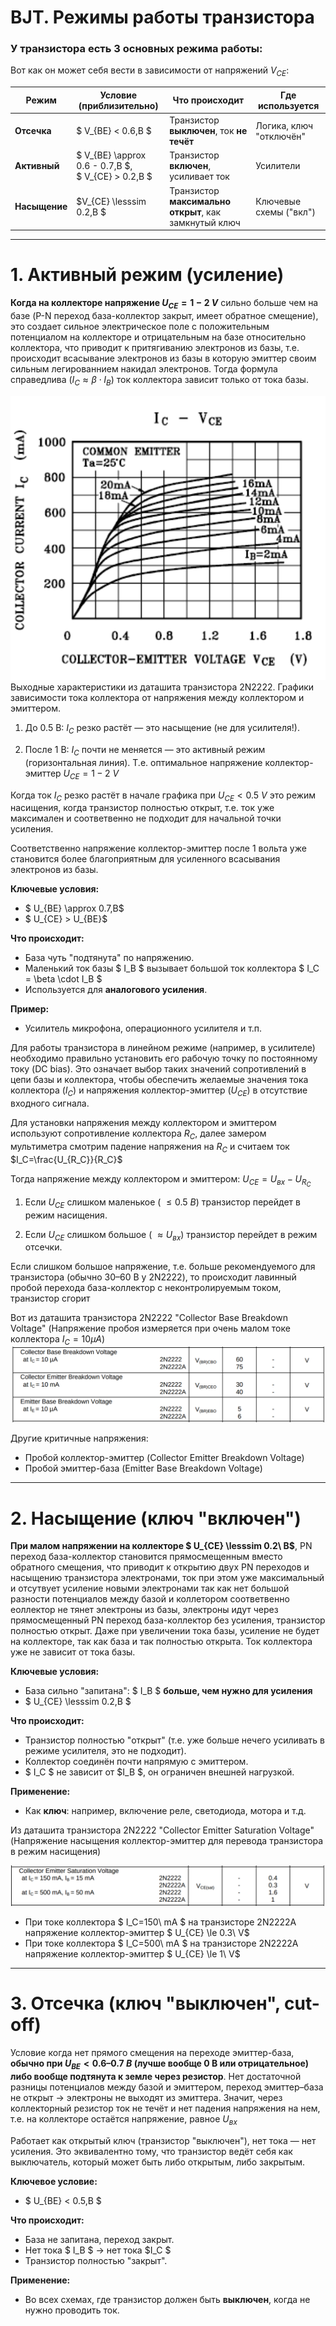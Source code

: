 # BJT. Режимы работы транзистора 


### У транзистора есть 3 основных режима работы:

Вот как он может себя вести в зависимости от напряжений $V_{CE}$:

| Режим        | Условие (приблизительно)                    | Что происходит                                      | Где используется              |
|--------------|---------------------------------------------|----------------------------------------------------|-------------------------------|
| **Отсечка**   | $ V_{BE} < 0.6\,В $                       | Транзистор **выключен**, ток **не течёт**          | Логика, ключ "отключён"       |
| **Активный**  | $ V_{BE} \approx 0.6 - 0.7\,В $,<br> $ V_{CE} > 0.2\,В $ | Транзистор **включен**, усиливает ток             | Усилители                     |
| **Насыщение** | $V_{CE} \lesssim 0.2\,В $               | Транзистор **максимально открыт**, как замкнутый ключ | Ключевые схемы ("вкл")       |



---

# 1. Активный режим (усиление)
**Когда на коллекторе напряжение $U_{CE} = 1-2\ V$** сильно больше чем на базе (P-N переход база-коллектор закрыт, имеет обратное смещение), это создает сильное электрическое поле с положительным потенциалом на коллекторе и отрицательным на базе относительно коллектора, что приводит к притягиванию электронов из базы, т.е. происходит всасывание электронов из базы в которую эмиттер своим сильным легированнием накидал электронов. Тогда формула справедлива ($I_C \approx \beta \cdot I_B$) ток коллектора зависит только от тока базы. 

![Выходные характеристики, график IC-VCE.](../img/323.png "Выходные характеристики, график IC-VCE.")
Выходные характеристики из даташита транзистора 2N2222. Графики зависимости тока коллектора от напряжения между коллектором и эмиттером.

1. До 0.5 В: $I_C$ резко растёт — это насыщение (не для усилителя!).

2. После 1 В: $I_C$ почти не меняется — это активный режим (горизонтальная линия). Т.е. оптимальное напряжение коллектор-эмиттер $U_{CE} = 1-2\ V$

Когда ток $I_C$ резко растёт в начале графика при $U_{CE} < 0.5\ V$ это режим насищения, когда транзистор полностью открыт, т.е. ток уже максимален и соответвенно не подходит для начальной точки усиления.

Соответственно напряжение коллектор-эмиттер после 1 вольта уже становится более благоприятным для усиленного всасывания электронов из базы.


**Ключевые условия:**
- $ U_{BE} \approx 0.7\,В$
- $ U_{CE} > U_{BE}$

**Что происходит:**
- База чуть "подтянута" по напряжению.
- Маленький ток базы $ I_B $ вызывает большой ток коллектора $ I_C = \beta \cdot I_B $
- Используется для **аналогового усиления**.

**Пример:**
- Усилитель микрофона, операционного усилителя и т.п.

Для работы транзистора в линейном режиме (например, в усилителе) необходимо правильно установить его рабочую точку по постоянному току (DC bias). Это означает выбор таких значений сопротивлений в цепи базы и коллектора, чтобы обеспечить желаемые значения тока коллектора ($I_C$) и напряжения коллектор-эмиттер ($U_{CE}$) в отсутствие входного сигнала.

Для установки напряжения между коллектором и эмиттером используют сопротивление коллектора $R_C$, далее замером мультиметра смотрим падение напряжения на $R_C$ и считаем ток $I_C=\frac{U_{R_C}}{R_C}$ 

Тогда напряжение между коллектором и эмиттером: $U_{CE}=U_{вх} - U_{R_C}$

1. Если $U_{CE}$ слишком маленькое ( $\le 0.5\ В$) транзистор перейдет в режим насищения.


2. Если $U_{CE}$ слишком большое ( $\approx U_{вх}$) транзистор перейдет в режим отсечки.

Если слишком большое напряжение, т.е. больше рекомендуемого для транзистора (обычно 30–60 В у 2N2222), то происходит лавинный пробой перехода база-коллектор с неконтролируемым током, транзистор сгорит

Вот из даташита транзистора 2N2222 "Collector Base Breakdown Voltage"  (Напряжение пробоя измеряется при очень малом токе коллектора $I_C =10μA$)
![Collector Base Breakdown Voltage.](../img/324.png "Collector Base Breakdown Voltage.")

Другие критичные напряжения:
- Пробой коллектор-эмиттер (Collector Emitter Breakdown Voltage)
- Пробой эмиттер-база (Emitter Base Breakdown Voltage)

---

# 2. Насыщение (ключ "включен")
**При малом напряжении на коллекторе $ U_{CE} \lesssim 0.2\ В$**, PN переход база-коллектор становится прямосмещенным вместо обратного смещения, что приводит к открытию двух PN переходов и насыщению транзистора электронами, ток при этом уже максимальный и отсутвует усиление новыми электронами так как нет большой разности потенциалов между базой и коллетором соответвенно еоллектор не тянет электроны из базы, электроны идут через прямосмещенный PN переход база-коллектор без усиления, транзистор полностью открыт. Даже при увеличении тока базы, усиление не будет на коллекторе, так как база и так полностью открыта. Ток коллектора уже не зависит от тока базы.


**Ключевые условия:**
- База сильно "запитана": $ I_B $ **больше, чем нужно для усиления**
- $ U_{CE} \lesssim 0.2\,В $

**Что происходит:**
- Транзистор полностью "открыт" (т.е. уже больше нечего усиливать в режиме усилителя, это не подходит).
- Коллектор соединён почти напрямую с эмиттером.
- $ I_C $ не зависит от $I_B $, он ограничен внешней нагрузкой.

**Применение:**
- Как **ключ**: например, включение реле, светодиода, мотора и т.д.



Из даташита транзистора 2N2222 "Collector Emitter Saturation Voltage" (Напряжение насыщения коллектор-эмиттер для перевода транзистора в режим насищения)

![Collector Emitter Saturation Voltage.](../img/325.png "Collector Emitter Saturation Voltage.")

- При токе коллектора $ I_C=150\ mA $ на транзисторе 2N2222A напряжение коллектор-эмиттер $ U_{CE} \le 0.3\ V$
- При токе коллектора $ I_C=500\ mA $ на транзисторе 2N2222A напряжение коллектор-эмиттер $ U_{CE} \le 1\ V$

---

# 3. Отсечка (ключ "выключен", cut-off)
Условие когда нет прямого смещения на переходе эмиттер-база, **обычно при $U_{BE} < 0.6–0.7\ В$ (лучше вообще 0 В или отрицательное) либо вообще подтянута к земле через резистор**. Нет достаточной разницы потенциалов между базой и эмиттером, переход эмиттер–база не открыт → электроны не выходят из эмиттера. Значит, через коллекторный резистор ток не течёт и нет падения напряжения на нем, т.е. на коллекторе остаётся напряжение, равное $U_{вх}$

Работает как открытый ключ (транзистор "выключен"), нет тока — нет усиления. Это эквивалентно тому, что транзистор ведёт себя как выключатель, который может быть либо открытым, либо закрытым.

**Ключевое условие:**
- $ U_{BE} < 0.5\,В $

**Что происходит:**
- База не запитана, переход закрыт.
- Нет тока $ I_B $ → нет тока $I_C $
- Транзистор полностью "закрыт".

**Применение:**
- Во всех схемах, где транзистор должен быть **выключен**, когда не нужно проводить ток.
